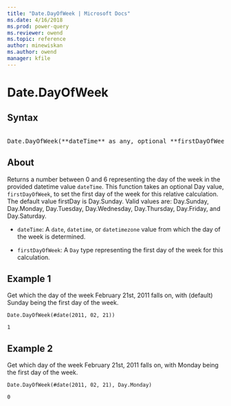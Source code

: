 ```yaml
---
title: "Date.DayOfWeek | Microsoft Docs"
ms.date: 4/16/2018
ms.prod: power-query
ms.reviewer: owend
ms.topic: reference
author: minewiskan
ms.author: owend
manager: kfile
---
```

# Date.DayOfWeek

## Syntax

<pre> 
Date.DayOfWeek(**dateTime** as any, optional **firstDayOfWeek** as nullable number) as nullable number
</pre>

## About

Returns a number between 0 and 6 representing the day of the week in the provided datetime value `dateTime`. This function takes an optional Day value, `firstDayOfWeek`, to set the first day of the week for this relative calculation. The default value firstDay is Day.Sunday. Valid values are: Day.Sunday, Day.Monday, Day.Tuesday, Day.Wednesday, Day.Thursday, Day.Friday, and Day.Saturday. 

* `dateTime`: A `date`, `datetime`, or `datetimezone` value from which the day of the week is determined.
 
* `firstDayOfWeek`: A `Day` type representing the first day of the week for this calculation.

## Example 1
Get which the day of the week February 21st, 2011 falls on, with (default) Sunday being the first day of the week.

`Date.DayOfWeek(#date(2011, 02, 21))`

`1`

## Example 2
Get which day of the week February 21st, 2011 falls on, with Monday being the first day of the week.

```powerquery-m
Date.DayOfWeek(#date(2011, 02, 21), Day.Monday)
```

`0`